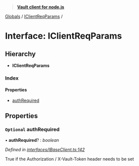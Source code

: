 > **[Vault client for node.js](../README.md)**

[Globals](../globals.md) / [IClientReqParams](iclientreqparams.md) /

# Interface: IClientReqParams

## Hierarchy

* **IClientReqParams**

### Index

#### Properties

* [authRequired](iclientreqparams.md#optional-authrequired)

## Properties

### `Optional` authRequired

• **authRequired**? : *boolean*

*Defined in [interfaces/IBaseClient.ts:142](https://github.com/theogravity/vault-tacular/blob/c36eea1/src/interfaces/IBaseClient.ts#L142)*

True if the Authorization / X-Vault-Token header needs to be set